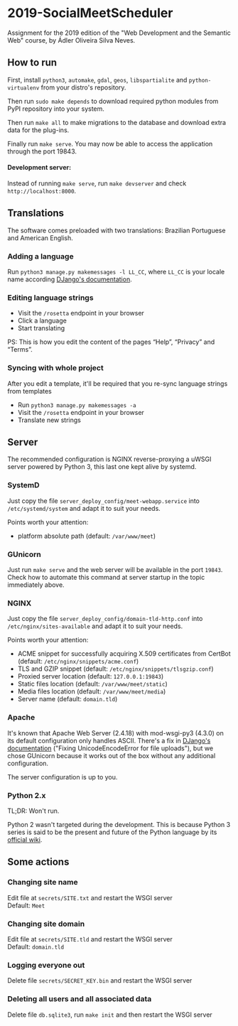 # 2019-SocialMeetScheduler
Assignment for the 2019 edition of the "Web Development and the Semantic Web" course, by Ádler Oliveira Silva Neves.

## How to run

First, install `python3`, `automake`, `gdal`, `geos`, `libspartialite` and `python-virtualenv` from your distro's repository.

Then run `sudo make depends` to download required python modules from PyPI repository into your system.

Then run `make all` to make migrations to the database and download extra data for the plug-ins.

Finally run `make serve`. You may now be able to access the application through the port 19843.

#### Development server:

Instead of running `make serve`, run `make devserver` and check `http://localhost:8000`.

## Translations

The software comes preloaded with two translations: Brazilian Portuguese and American English.

### Adding a language

Run `python3 manage.py makemessages -l LL_CC`, where `LL_CC` is your locale name according [DJango's documentation](https://docs.djangoproject.com/en/1.11/topics/i18n/).

### Editing language strings

- Visit the `/rosetta` endpoint in your browser
- Click a language
- Start translating

PS: This is how you edit the content of the pages “Help”, “Privacy” and “Terms”.

### Syncing with whole project

After you edit a template, it'll be required that you re-sync language strings from templates

- Run `python3 manage.py makemessages -a`
- Visit the `/rosetta` endpoint in your browser
- Translate new strings

## Server

The recommended configuration is NGINX reverse-proxying a uWSGI server powered by Python 3, this last one kept alive by systemd.

### SystemD

Just copy the file `server_deploy_config/meet-webapp.service` into `/etc/systemd/system` and adapt it to suit your needs.

Points worth your attention:
- platform absolute path (default: `/var/www/meet`)

### GUnicorn

Just run `make serve` and the web server will be available in the port `19843`. Check how to automate this command at server startup in the topic immediately above.

### NGINX

Just copy the file `server_deploy_config/domain-tld-http.conf` into `/etc/nginx/sites-available` and adapt it to suit your needs.

Points worth your attention:
- ACME snippet for successfully acquiring X.509 certificates from CertBot (default: `/etc/nginx/snippets/acme.conf`)
- TLS and GZIP snippet (default: `/etc/nginx/snippets/tlsgzip.conf`)
- Proxied server location (default: `127.0.0.1:19843`)
- Static files location (default: `/var/www/meet/static`)
- Media files location (default: `/var/www/meet/media`)
- Server name (default: `domain.tld`)

### Apache

It's known that Apache Web Server (2.4.18) with mod-wsgi-py3 (4.3.0) on its default configuration only handles ASCII. There's a fix in [DJango's documentation](https://docs.djangoproject.com/en/1.11/howto/deployment/wsgi/modwsgi/) ("Fixing UnicodeEncodeError for file uploads"), but we chose GUnicorn because it works out of the box without any additional configuration.

The server configuration is up to you.

### Python 2.x

TL;DR: Won't run.

Python 2 wasn't targeted during the development. This is because Python 3 series is said to be the present and future of the Python language by its [official wiki](https://wiki.python.org/moin/Python2orPython3).

## Some actions

### Changing site name

Edit file at `secrets/SITE.txt` and restart the WSGI server
<br>
Default: `Meet`

### Changing site domain

Edit file at `secrets/SITE.tld` and restart the WSGI server
<br>
Default: `domain.tld`

### Logging everyone out

Delete file `secrets/SECRET_KEY.bin` and restart the WSGI server

### Deleting all users and all associated data

Delete file `db.sqlite3`, run `make init` and then restart the WSGI server

